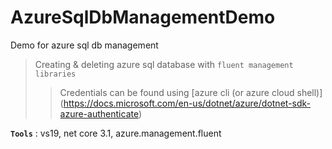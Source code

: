 # AzureSqlDbManagementDemo
Demo for azure sql db management

> Creating & deleting azure sql database with `fluent management libraries`
>> Credentials can be found using [azure cli (or azure cloud shell)] (https://docs.microsoft.com/en-us/dotnet/azure/dotnet-sdk-azure-authenticate)

**`Tools`** : vs19, net core 3.1, azure.management.fluent